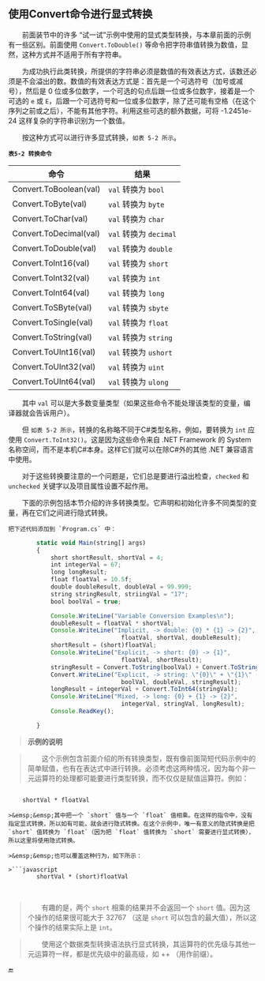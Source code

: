 ## 使用Convert命令进行显式转换

&emsp;&emsp;前面装节中的许多 “试一试”示例中使用的显式类型转换，与本章前面的示例有一些区别。前面使用 `Convert.ToDouble()` 等命令把字符串值转换为数值，显然，这种方式并不适用于所有字符串。

&emsp;&emsp;为成功执行此类转换，所提供的字符串必须是数值的有效表达方式，该数还必须是不会溢出的数。数值的有效表达方式是：首先是一个可选符号（加号或减号），然后是 0 位或多位数字，一个可选的句点后跟一位或多位数字，接着是一个可选的 `e` 或 `E`，后跟一个可选符号和一位或多位数字，除了还可能有空格（在这个序列之前或之后），不能有其他字符。利用这些可选的额外数据，可将 -1.2451e-24 这样复杂的字符串识别为一个数值。

&emsp;&emsp;按这种方式可以进行许多显式转换，`如表 5-2 所示`。

**`表5-2 转换命令`**

| 命令 | 结果 |
|-|-|
| Convert.ToBoolean(val) | `val` 转换为 `bool` |
| Convert.ToByte(val) | `val` 转换为 `byte` |
| Convert.ToChar(val) | `val` 转换为 `char` |
| Convert.ToDecimal(val) | `val` 转换为 `decimal` |
| Convert.ToDouble(val) | `val` 转换为 `double` |
| Convert.ToInt16(val) | `val` 转换为 `short` |
| Convert.ToInt32(val) | `val` 转换为 `int` |
| Convert.ToInt64(val) | `val` 转换为 `long` |
| Convert.ToSByte(val) | `val` 转换为 `sbyte` |
| Convert.ToSingle(val) | `val` 转换为 `float` |
| Convert.ToString(val) | `val` 转换为 `string` |
| Convert.ToUInt16(val) | `val` 转换为 `ushort` |
| Convert.ToUInt32(val) | `val` 转换为 `uint` |
| Convert.ToUInt64(val) | `val` 转换为 `ulong` |

&emsp;&emsp;其中 `val` 可以是大多数变量类型（如果这些命令不能处理该类型的变量，编译器就会告诉用户）。

&emsp;&emsp;但 `如表 5-2 所示`，转换的名称略不同于C#类型名称，例如，要转换为 `int` 应使用 `Convert.ToInt32()`。这是因为这些命令来自 .NET Framework 的 System 名称空间，而不是本机C#本身。这样它们就可以在除C#外的其他 .NET 兼容语言中使用。

&emsp;&emsp;对于这些转换要注意的一个问题是，它们总是要进行溢出检查，`checked` 和 `unchecked` 关键字以及项目属性设置不起作用。

&emsp;&emsp;下面的示例包括本节介绍的许多转换类型。它声明和初始化许多不同类型的变量，再在它们之间进行隐式转换。

    把下述代码添加到 `Program.cs` 中：

```javascript
        static void Main(string[] args)
        {
            short shortResult, shortVal = 4;
            int integerVal = 67;
            long longResult;
            float floatVal = 10.5f;
            double doubleResult, doubleVal = 99.999;
            string stringResult, striingVal = "17";
            bool boolVal = true;

            Console.WriteLine("Variable Conversion Examples\n");
            doubleResult = floatVal * shortVal;
            Console.WriteLine("Implicit, -> double: {0} * {1} -> {2}",
                                floatVal, shortVal, doubleResult);
            shortResult = (short)floatVal;
            Console.WriteLine("Explicit, -> short: {0} -> {1}",
                                floatVal, shortResult);
            stringResult = Convert.ToString(boolVal) + Convert.ToString(doubleVal);
            Convert.WriteLine("Explicit, -> string: \"{0}\" + \"{1}\" -> {2} ",
                                boolVal, doubleVal, stringResult);
            longResult = integerVal + Convert.ToInt64(stringVal);
            Console.WriteLine("Mixed, -> long: {0} + {1} -> {2}",
                                integerVal, stringVal, longResult);
            Console.ReadKey();

        }
```



>**示例的说明**

>&emsp;&emsp;这个示例包含前面介绍的所有转换类型，既有像前面简短代码示例中的简单赋值，也有在表达式中进行转换。必须考虑这两种情况，因为每个非一元运算符的处理都可能要进行类型转换，而不仅仅是赋值运算符。例如：

>```javascript
        shortVal * floatVal
```
>&emsp;&emsp;其中把一个 `short` 值与一个 `float` 值相乘。在这样的指令中，没有指定显式转换，所以如有可能，就会进行隐式转换。在这个示例中，唯一有意义的隐式转换是把 `short` 值转换为 `float`（因为把 `float` 值转换为 `short` 需要进行显式转换），所以这里将使用隐式转换。

>&emsp;&emsp;也可以覆盖这种行为，如下所示：

>```javascript
        shortVal * (short)floatVal
```

<br>

>&emsp;&emsp;有趣的是，两个 `short` 相乘的结果并不会返回一个 `short` 值。因为这个操作的结果很可能大于 32767 （这是 `short` 可以包含的最大值），所以这个操作的结果实际上是 `int`。

>&emsp;&emsp;使用这个数据类型转换语法执行显式转换，其运算符的优先级与其他一元运算符一样，都是优先级中的最高级，如 ++ （用作前缀）。


🔚